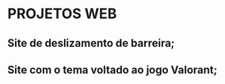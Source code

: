 # PROJETOS WEB
 
 ## Site de deslizamento de barreira;
 ## Site com o tema voltado ao jogo Valorant;
